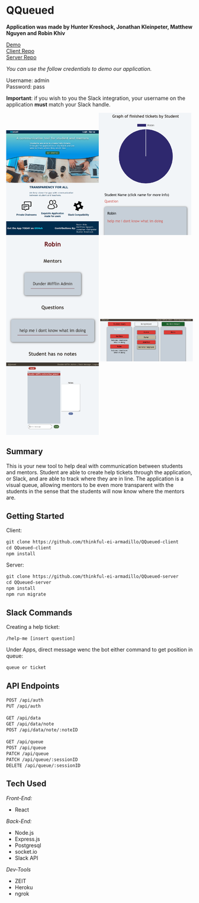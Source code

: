 # QQueued

**Application was made by Hunter Kreshock, Jonathan Kleinpeter, Matthew Nguyen and Robin Khiv**

[Demo](http://qqueued-mentoring.now.sh)   
[Client Repo](https://github.com/thinkful-ei-armadillo/QQueued-client)  
[Server Repo](https://github.com/thinkful-ei-armadillo/QQueued-server) 

*You can use the follow credentials to demo our application.* 
   
Username: admin  
Password: pass

**Important**: if you wish to you the Slack integration, your username on the application __must__ match your Slack handle.  

<img src="./screenshots/qqueuedLanding.png" alt="landing" width="250"/><img src="./screenshots/graph.png" alt="graph" width="250"/><img src="./screenshots/helped.png" alt="helped" width="250"/>
<img src="./screenshots/queue.png" alt="queue" width="250"/><img src="./screenshots/chat.png" alt="chat" width="250"/>


## Summary      

This is your new tool to help deal with communication between students and mentors. Student are able to create help tickets through the application, or Slack, and are able to track where they are in line. The application is a visual queue, allowing mentors to be even more transparent with the students in the sense that the students will now know where the mentors are.  

## Getting Started  
Client:    
```
git clone https://github.com/thinkful-ei-armadillo/QQueued-client
cd QQueued-client  
npm install 
```  
Server:  
```
git clone https://github.com/thinkful-ei-armadillo/QQueued-server 
cd QQueued-server 
npm install  
npm run migrate  
```  

## Slack Commands  
Creating a help ticket:  
```
/help-me [insert question]
``` 
Under Apps, direct message wenc the bot either command to get position in queue:
```
queue or ticket
```

## API Endpoints  
```
POST /api/auth  
PUT /api/auth  

GET /api/data  
GET /api/data/note  
POST /api/data/note/:noteID  

GET /api/queue  
POST /api/queue  
PATCH /api/queue  
PATCH /api/queue/:sessionID  
DELETE /api/queue/:sessionID 
```
## Tech Used  
*Front-End:*  
* React

*Back-End:*   
* Node.js 
* Express.js  
* Postgresql  
* socket.io  
* Slack API  

*Dev-Tools*  
* ZEIT  
* Heroku  
* ngrok  

 


